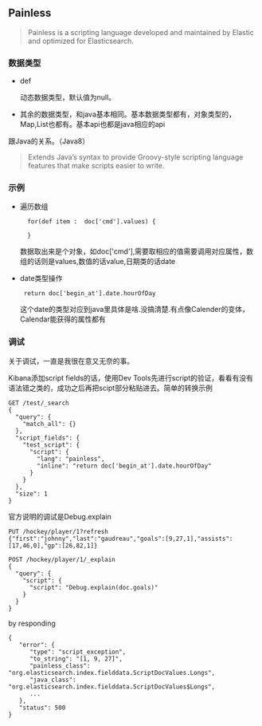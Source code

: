 ## Painless

> Painless is a scripting language developed and maintained by Elastic and optimized for Elasticsearch.


### 数据类型

+ def

  动态数据类型，默认值为null。
  
+ 其余的数据类型，和java基本相同。基本数据类型都有，对象类型的，Map,List也都有。基本api也都是java相应的api

跟Java的关系。（Java8）
>Extends Java’s syntax to provide Groovy-style scripting language features that make scripts easier to write.



### 示例

+ 遍历数组

  ```
  	for(def item :  doc['cmd'].values) {
  	  
  	}
  
  ```
  
  数据取出来是个对象，如doc['cmd'],需要取相应的值需要调用对应属性，数组的话则是values,数值的话value,日期类的话date
  
+ date类型操作

  ```
   return doc['begin_at'].date.hourOfDay
  ```
  这个date的类型对应到java里具体是啥.没搞清楚.有点像Calender的变体，Calendar能获得的属性都有


### 调试

关于调试，一直是我很在意又无奈的事。

Kibana添加script fields的话，使用Dev Tools先进行script的验证，看看有没有语法错之类的，成功之后再把scipt部分粘贴进去。简单的转换示例

```
GET /test/_search
{
  "query": {
    "match_all": {}
  },
  "script_fields": {
    "test_script": {
      "script": {
        "lang": "painless",
        "inline": "return doc['begin_at'].date.hourOfDay"
      }
    }
  }, 
  "size": 1
}

```

官方说明的调试是Debug.explain

```
PUT /hockey/player/1?refresh
{"first":"johnny","last":"gaudreau","goals":[9,27,1],"assists":[17,46,0],"gp":[26,82,1]}

POST /hockey/player/1/_explain
{
  "query": {
    "script": {
      "script": "Debug.explain(doc.goals)"
    }
  }
}

```

by responding

```
{
   "error": {
      "type": "script_exception",
      "to_string": "[1, 9, 27]",
      "painless_class": "org.elasticsearch.index.fielddata.ScriptDocValues.Longs",
      "java_class": "org.elasticsearch.index.fielddata.ScriptDocValues$Longs",
      ...
   },
   "status": 500
}
```
